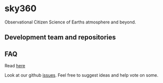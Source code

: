 # sky360
Observational Citizen Science of Earths atmosphere and beyond.

## Development team and repositories

## FAQ

Read [here](./FAQ.md)

Look at our github [issues](https://github.com/Sky360-Repository/sky360/issues).
Feel free to suggest ideas and help vote on some. 
